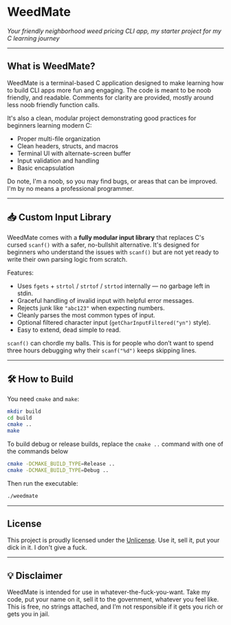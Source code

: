 # WeedMate

*Your friendly neighborhood weed pricing CLI app, my starter project for my C learning journey*

---

## What is WeedMate?

WeedMate is a terminal-based C application designed to make learning how to build CLI apps more fun ang engaging.
The code is meant to be noob friendly, and readable. Comments for clarity are provided, mostly around less noob friendly function calls.

It's also a clean, modular project demonstrating good practices for beginners learning modern C:

- Proper multi-file organization
- Clean headers, structs, and macros
- Terminal UI with alternate-screen buffer
- Input validation and handling
- Basic encapsulation

Do note, I'm a noob, so you may find bugs, or areas that can be improved. I'm by no means a professional programmer.

---

## 📥 Custom Input Library

WeedMate comes with a **fully modular input library** that replaces C's cursed `scanf()` with a safer, no-bullshit alternative.
It's designed for beginners who understand the issues with `scanf()` but are not yet ready to write their own parsing logic from scratch.

Features:
- Uses `fgets` + `strtol` / `strtof` / `strtod` internally — no garbage left in stdin.
- Graceful handling of invalid input with helpful error messages.
- Rejects junk like `"abc123"` when expecting numbers.
- Cleanly parses the most common types of input.
- Optional filtered character input (`getCharInputFiltered("yn")` style).
- Easy to extend, dead simple to read.

`scanf()` can chordle my balls. This is for people who don’t want to spend three hours debugging why their `scanf("%d")` keeps skipping lines.

---

## 🛠️ How to Build

You need `cmake` and `make`:

```bash
mkdir build
cd build
cmake ..
make
```
To build debug or release builds, replace the `cmake ..` command with one of the commands below

```bash
cmake -DCMAKE_BUILD_TYPE=Release ..
cmake -DCMAKE_BUILD_TYPE=Debug ..
```

Then run the executable:

```bash
./weedmate
```

---

## License

This project is proudly licensed under the [Unlicense](LICENSE). Use it, sell it, put your dick in it. I don't give a fuck.

---

## 💡 Disclaimer

WeedMate is intended for use in whatever-the-fuck-you-want. Take my code, put your name on it, sell it to the government, whatever you feel like.
This is free, no strings attached, and I’m not responsible if it gets you rich or gets you in jail. 